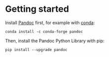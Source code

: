 Getting started
================================================================================

Install [Pandoc] first, for example with [conda]:

    conda install -c conda-forge pandoc

Then, install the Pandoc Python Library with pip:

    pip install --upgrade pandoc

[Pandoc]: https://pandoc.org/
[conda]: https://docs.conda.io
